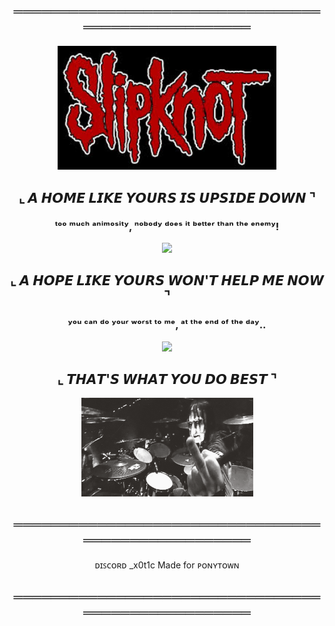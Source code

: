 <h2 align="center">═══════════════════════════════════════════════════</h2>

<p align="center">
  <img src="images(1).jpg" width="350" />
</p>

<h2 align="center">⌞ 𝘼 𝙃𝙊𝙈𝙀 𝙇𝙄𝙆𝙀 𝙔𝙊𝙐𝙍𝙎 𝙄𝙎 𝙐𝙋𝙎𝙄𝘿𝙀 𝘿𝙊𝙒𝙉 ⌝</h2>

<h3 align="center">ᵗᵒᵒ ᵐᵘᶜʰ ᵃⁿⁱᵐᵒˢⁱᵗʸ, ⁿᵒᵇᵒᵈʸ ᵈᵒᵉˢ ⁱᵗ ᵇᵉᵗᵗᵉʳ ᵗʰᵃⁿ ᵗʰᵉ ᵉⁿᵉᵐʸ!</h3>

<p align="center">
  <img src="tumblr_95546a947db08d7133fffce3edcea1c4_0bee3196_1280.gif" width="275" />
</p>

<h2 align="center">⌞ 𝘼 𝙃𝙊𝙋𝙀 𝙇𝙄𝙆𝙀 𝙔𝙊𝙐𝙍𝙎 𝙒𝙊𝙉'𝙏 𝙃𝙀𝙇𝙋 𝙈𝙀 𝙉𝙊𝙒 ⌝</h2>

<h3 align="center">ʸᵒᵘ ᶜᵃⁿ ᵈᵒ ʸᵒᵘʳ ʷᵒʳˢᵗ ᵗᵒ ᵐᵉ, ᵃᵗ ᵗʰᵉ ᵉⁿᵈ ᵒᶠ ᵗʰᵉ ᵈᵃʸ..</h3>

<p align="center">
  <img src="7dcaeb4bb2fdbda3f16f00f24e0a09ca.gif" width="275"/>
</p>

<h2 align="center">⌞ 𝙏𝙃𝘼𝙏'𝙎 𝙒𝙃𝘼𝙏 𝙔𝙊𝙐 𝘿𝙊 𝘽𝙀𝙎𝙏 ⌝</h2>

<p align="center">
  <img src="c9e68caf29af198cc9329adfa65f5981.gif" width="275" />
</p>

<h2 align="center">═══════════════════════════════════════════════════</h2>

<p align="center">
  <span align="left">ᴅɪꜱᴄᴏʀᴅ _x0t1c</span> 
  <span align="right">Made for ᴘᴏɴʏᴛᴏᴡɴ</span>
</p>

<h2 align="center">═══════════════════════════════════════════════════</h2>

